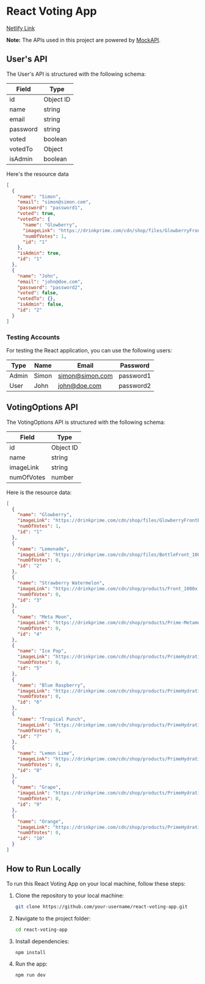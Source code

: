 # React Voting App

[Netlify Link](https://visionary-panda-e6dd39.netlify.app)

**Note:** The APIs used in this project are powered by [MockAPI](https://www.mockapi.io/).

## User's API

The User's API is structured with the following schema:

| Field    | Type      |
| -------- | --------- |
| id       | Object ID |
| name     | string    |
| email    | string    |
| password | string    |
| voted    | boolean   |
| votedTo  | Object    |
| isAdmin  | boolean   |

Here's the resource data
```json
[
  {
    "name": "Simon",
    "email": "simon@simon.com",
    "password": "password1",
    "voted": true,
    "votedTo": {
      "name": "Glowberry",
      "imageLink": "https://drinkprime.com/cdn/shop/files/GlowberryFrontRenderUpdated_1000x.png",
      "numOfVotes": 1,
      "id": "1"
    },
    "isAdmin": true,
    "id": "1"
  },
  {
    "name": "John",
    "email": "john@doe.com",
    "password": "password2",
    "voted": false,
    "votedTo": {},
    "isAdmin": false,
    "id": "2"
  }
]
```

### Testing Accounts
For testing the React application, you can use the following users:

| Type  | Name  | Email           | Password  |
| ----- | ----- | --------------- | --------- |
| Admin | Simon | simon@simon.com | password1 |
| User  | John  | john@doe.com    | password2 |

## VotingOptions API

The VotingOptions API is structured with the following schema:

| Field       | Type          |
|-------------|---------------|
| id          | Object ID     |
| name        | string        |
| imageLink   | string        |
| numOfVotes  | number        |

Here is the resource data:

```json
[
  {
    "name": "Glowberry",
    "imageLink": "https://drinkprime.com/cdn/shop/files/GlowberryFrontRenderUpdated_1000x.png",
    "numOfVotes": 1,
    "id": "1"
  },
  {
    "name": "Lemonade",
    "imageLink": "https://drinkprime.com/cdn/shop/files/BottleFront_1000x.png",
    "numOfVotes": 0,
    "id": "2"
  },
  {
    "name": "Strawberry Watermelon",
    "imageLink": "https://drinkprime.com/cdn/shop/products/Front_1000x.png",
    "numOfVotes": 0,
    "id": "3"
  },
  {
    "name": "Meta Moon",
    "imageLink": "https://drinkprime.com/cdn/shop/products/Prime-Metamoon-ProductDetail-front_1000x.png",
    "numOfVotes": 0,
    "id": "4"
  },
  {
    "name": "Ice Pop",
    "imageLink": "https://drinkprime.com/cdn/shop/products/PrimeHydration_1serve_IcePop_0000_1000x.png",
    "numOfVotes": 0,
    "id": "5"
  },
  {
    "name": "Blue Raspberry",
    "imageLink": "https://drinkprime.com/cdn/shop/products/PrimeHydration_1serve_bluerasberry_0000_1000x.png",
    "numOfVotes": 0,
    "id": "6"
  },
  {
    "name": "Tropical Punch",
    "imageLink": "https://drinkprime.com/cdn/shop/products/PrimeHydration_1serve_tropicalpunch_0000_1000x.png",
    "numOfVotes": 0,
    "id": "7"
  },
  {
    "name": "Lemon Lime",
    "imageLink": "https://drinkprime.com/cdn/shop/products/PrimeHydration_1serve_lemonlime_0000_1000x.png",
    "numOfVotes": 0,
    "id": "8"
  },
  {
    "name": "Grape",
    "imageLink": "https://drinkprime.com/cdn/shop/products/PrimeHydration_1serve_grape_0000_1000x.png",
    "numOfVotes": 0,
    "id": "9"
  },
  {
    "name": "Orange",
    "imageLink": "https://drinkprime.com/cdn/shop/products/PrimeHydration_1serve_orange_0000_1000x.png",
    "numOfVotes": 0,
    "id": "10"
  }
]
```

## How to Run Locally

To run this React Voting App on your local machine, follow these steps:

1. Clone the repository to your local machine:

   ```bash
   git clone https://github.com/your-username/react-voting-app.git
   ```
2. Navigate to the project folder:

   ```bash
   cd react-voting-app
   ```

3. Install dependencies:

   ```bash
   npm install
   ```

4. Run the app:

   ```bash
   npm run dev
   ```
